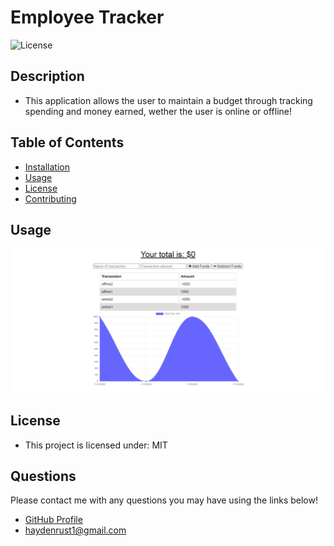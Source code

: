   # Employee Tracker

  ![License](https://img.shields.io/badge/license-MIT-blue)

  ## Description
  * This application allows the user to maintain a budget through tracking spending and money earned, wether the user is online or offline!

  ## Table of Contents
  * [Installation](#installation)
  * [Usage](#usage)
  * [License](#license)
  * [Contributing](#contributing)
  
  ## Usage
  ![appScreen](public/images/appScreen.png)
  ## License
  * This project is licensed under: MIT

  ## Questions
  Please contact me with any questions you may have using the links below!
  * [GitHub Profile](https://github.com/haydenrust1)
  * <haydenrust1@gmail.com>
  